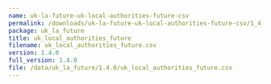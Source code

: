 ```yaml
---
name: uk-la-future-uk-local-authorities-future-csv
permalink: /downloads/uk-la-future-uk-local-authorities-future-csv/1_4_0
package: uk_la_future
title: uk_local_authorities_future
filename: uk_local_authorities_future.csv
version: 1.4.0
full_version: 1.4.0
file: /data/uk_la_future/1.4.0/uk_local_authorities_future.csv
---
```

